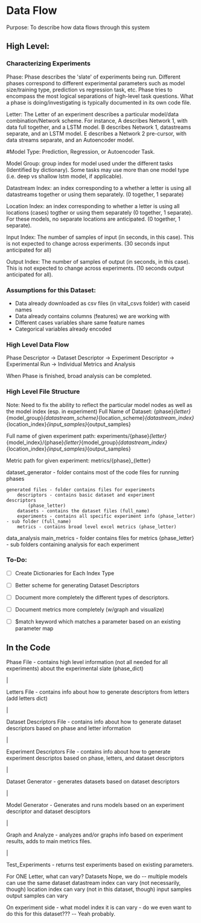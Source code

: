# Data Flow
Purpose: To describe how data flows through this system

## High Level:

### Characterizing Experiments 
Phase: Phase describes the 'slate' of experiments being run. Different phases correspond to different experimental parameters such as model size/training type, prediction vs regression task, etc. Phase tries to encompass the most logical separations of high-level task questions. What a phase is doing/investigating is typically documented in its own code file. 

Letter: The Letter of an experiment describes a particular model/data combination/Network scheme. For instance, A describes Network 1, with data full together, and a LSTM model. B describes Network 1, datastreams separate, and an LSTM model. E describes a Network 2 pre-cursor, with data streams separate, and an Autoencoder model. 

#Model Type: Prediction, Regression, or Autoencoder Task.

Model Group: group index for model used under the different tasks (Identified by dictionary). Some tasks may use more than one model type (i.e. deep vs shallow lstm model, if applicable).

Datastream Index: an index corresponding to a whether a letter is using all datastreams together or using them separately. (0 together, 1 separate)

Location Index: an index corresponding to whether a letter is using all locations (cases) togther or using them separately (0 together, 1 separate). For these models, no separate locations are anticipated. (0 together, 1 separate). 

Input Index: The number of samples of input (in seconds, in this case). This is not expected to change across experiments. (30 seconds input anticipated for all)

Output Index: The number of samples of output (in seconds, in this case). This is not expected to change across experiments. (10 seconds output anticipated for all). 


### Assumptions for this Dataset:
- Data already downloaded as csv files (in vital_csvs folder) with caseid names
- Data already contains columns (features) we are working with
- Different cases variables share same feature names 
- Categorical variables already encoded 

### High Level Data Flow
Phase Descriptor -> Dataset Descriptor -> Experiment Descriptor -> Experimental Run -> Individual Metrics and Analysis

When Phase is finished, broad analysis can be completed. 

### High Level File Structure

Note: Need to fix the ability to reflect the particular model nodes as well as the model index (esp. in experiment)
Full Name of Dataset: {phase}_{letter}_{model_group}_{datastream_scheme}_{location_scheme}_{datastream_index}_{location_index}_{input_samples}_{output_samples}

Full name of given experiment path: experiments/{phase}_{letter}_{model_index}/{phase}_{letter}_{model_group}_{datastream_index}_{location_index}_{input_samples}_{output_samples}

Metric path for given experiment: metrics/{phase}_{letter}

dataset_generator - folder contains most of the code files for running phases

    generated files - folder contains files for experiments
        descriptors - contains basic dataset and experiment     descriptors
            (phase_letter)
        datasets - contains the dataset files (full_name)
        experiments - contains all specific experiment info (phase_letter) - sub folder (full_name)
        metrics - contains broad level excel metrics (phase_letter)

data_analysis
    main_metrics - folder contains files for metrics
    {phase_letter} - sub folders containing analysis for each experiment 

### To-Do: 

 - [ ] Create Dictionaries for Each Index Type
 - [ ] Better scheme for generating Dataset Descriptors 
 - [ ] Document more completely the different types of descriptors. 
 - [ ] Document metrics more completely (w/graph and visualize)
 - [ ] $match keyword which matches a parameter based on an existing parameter map 


## In the Code 
Phase File - contains high level information (not all needed for all experiments) about the experimental slate (phase_dict)
 
|

Letters File - contains info about how to generate descriptors from letters (add letters dict)

|

Dataset Descriptors File - contains info about how to generate dataset descriptors based on phase and letter information 

|

Experiment Descriptors File - contains info about how to generate experiment descriptos based on phase, letters, and dataset descriptors

|

Dataset Generator - generates datasets based on dataset descriptors

|

Model Generator - Generates and runs models based on an experiment descriptor and dataset desciptors

|

Graph and Analyze - analyzes and/or graphs info based on experiment results, adds to main metrics files. 

|

Test_Experiments - returns test experiments based on existing parameters. 


For ONE Letter, what can vary? 
Datasets 
Nope, we do -- multiple models can use the same dataset
datastream index can vary (not necessarily, though)
location index can vary (not in this dataset, though)
input samples
output samples can vary 

On experiment side - 
what model index it is can vary - do we even want to do this for this dataset??? -- Yeah probably. 




